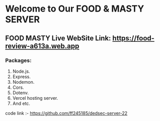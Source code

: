 # Welcome to Our FOOD & MASTY SERVER

## FOOD MASTY Live WebSite Link: https://food-review-a613a.web.app

### Packages:

1. Node.js.
2. Express.
3. Nodemon.
4. Cors.
5. Dotenv.
6. Vercel hosting server.
7. And etc.

code link :- https://github.com/ff245185/dedsec-server-22
